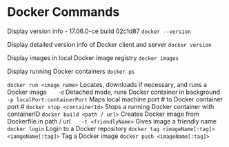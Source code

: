 # Docker Commands

Display version info - 17.06.0-ce build 02c1d87
`docker --version`

Display detailed version info of Docker client and server
`docker version`

Display images in local Docker image registry
`docker images`

Display running Docker containers
`docker ps`

`docker run <image_name>`				Locates, downloads if necessary, and runs a Docker image
`	-d`							Detached mode, runs Docker container in background
`	-p localPort:containerPort`				Maps local machine port # to Docker container port #
`docker stop <containerId>`				Stops a running Docker container with containerID
`docker build <path / url>`				Creates Docker image from Dockerfile in path / url
`	-t <friendlyName>`					Gives image a friendly name
`docker login`						Login to a Docker repository
`docker tag <imageName[:tag]> <iamgeName[:tag]>`	Tag a Docker image
`docker push <imageName[:tag]>`

